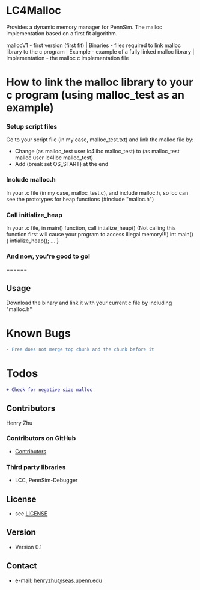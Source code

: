 # LC4Malloc
Provides a dynamic memory manager for PennSim. 
The malloc implementation based on a first fit algorithm.

mallocV1 - first version (first fit)
  | Binaries - files required to link malloc library to the c program
  | Example - example of a fully linked malloc library
  | Implementation - the malloc c implementation file

# How to link the malloc library to your c program (using malloc_test as an example)

### Setup script files
Go to your script file (in my case, malloc_test.txt) and link the malloc file by:

- Change (as malloc_test user lc4libc malloc_test) to (as malloc_test malloc user lc4libc malloc_test)
- Add (break set OS_START) at the end

### Include malloc.h
In your .c file (in my case, malloc_test.c), and include malloc.h, so lcc can see the prototypes for heap functions
(#include "malloc.h")

### Call initialize_heap
In your .c file, in main() function, call intialize_heap() (Not calling this function first will cause your program to access illegal memory!!!)
int main() {
    intialize_heap();
    ...
}

### And now, you're good to go!

======

## Usage
Download the binary and link it with your current c file by including "malloc.h"

# Known Bugs
```diff
- Free does not merge top chunk and the chunk before it
```

# Todos
```diff
+ Check for negative size malloc
```

## Contributors
Henry Zhu

### Contributors on GitHub
* [Contributors](https://github.com/Maknee/LC4Malloc/graphs/contributors)

### Third party libraries
* LCC, PennSim-Debugger

## License 
* see [LICENSE](https://github.com/Maknee/LC4Malloc/blob/master/LICENSE.txt)

## Version 
* Version 0.1

## Contact
* e-mail: henryzhu@seas.upenn.edu
